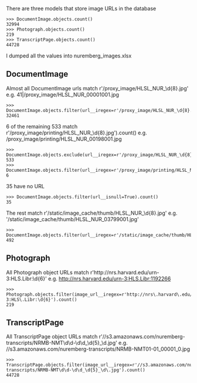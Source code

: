 There are three models that store image URLs in the database

```
>>> DocumentImage.objects.count()
32994
>>> Photograph.objects.count()
219
>>> TranscriptPage.objects.count()
44728
```

I dumped all the values into nuremberg_images.xlsx


## DocumentImage

Almost all DocumentImage urls match r'/proxy_image/HLSL_NUR_\d{8}.jpg'
e.g. 41|/proxy_image/HLSL_NUR_00001001.jpg

```
>>> DocumentImage.objects.filter(url__iregex=r'/proxy_image/HLSL_NUR_\d{8}.jpg').count()
32461
```

6 of the remaining 533 match r'/proxy_image/printing/HLSL_NUR_\d{8}.jpg').count()
e.g. /proxy_image/printing/HLSL_NUR_00198001.jpg

```
>>> DocumentImage.objects.exclude(url__iregex=r'/proxy_image/HLSL_NUR_\d{8}.jpg').count()
533
>>> DocumentImage.objects.filter(url__iregex=r'/proxy_image/printing/HLSL_NUR_\d{8}.jpg').count()
6
```

35 have no URL
```
>>> DocumentImage.objects.filter(url__isnull=True).count()
35
```

The rest match r'/static/image_cache/thumb/HLSL_NUR_\d{8}.jpg'
e.g. '/static/image_cache/thumb/HLSL_NUR_03799001.jpg'

```
>>> DocumentImage.objects.filter(url__iregex=r'/static/image_cache/thumb/HLSL_NUR_\d{8}.jpg').count()
492
```


## Photograph

All Photograph object URLs match r'http://nrs\.harvard\.edu/urn-3:HLS\.Libr:\d{6}'
e.g. http://nrs.harvard.edu/urn-3:HLS.Libr:1192266

```
>>> Photograph.objects.filter(image_url__iregex=r'http://nrs\.harvard\.edu/urn-3:HLS\.Libr:\d{6}').count()
219
```

## TranscriptPage

All TranscriptPage object URLs match r'//s3.amazonaws.com/nuremberg-transcripts/NRMB-NMT\d\d-\d\d_\d{5}_\d\.jpg'
e.g. //s3.amazonaws.com/nuremberg-transcripts/NRMB-NMT01-01_00001_0.jpg

```
>>> TranscriptPage.objects.filter(image_url__iregex=r'//s3.amazonaws.com/nuremberg-transcripts/NRMB-NMT\d\d-\d\d_\d{5}_\d\.jpg').count()
44728
```
